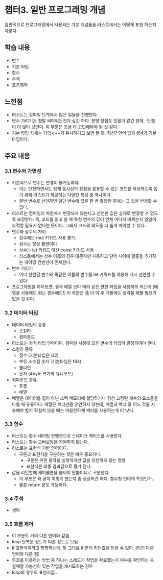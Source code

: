 # 챕터3. 일반 프로그래밍 개념

일반적으로 프로그래밍에서 사용되는 기본 개념들을 러스트에서는 어떻게 표현 하는지 다룬다.

## 학습 내용
- 변수
- 기본 타입
- 함수
- 주석
- 흐름제어

## 느낀점
- 러스트는 컴파일 단계에서 많은 일들을 진행한다.
- 변수 가리기는 정말 써야되는건가 싶긴 하다. 분명 장점도 있을거 같긴 한데.. 단점이 더 많아 보인다. 이 부분은 조금 더 고민해봐야 될 것 같다.
- 기본 타입 자체는 거의 c++가 유사하다고 보면 될 듯. 최신? 언어 답게 f64가 기본 타입이다.

## 주요 내용

### 3.1 변수와 가변성
- 기본적으로 변수는 변경이 불가능하다.
    - 이는 안전하면서도 쉽게 동시성의 장점을 활용할 수 있는 코드를 작성하도록 돕기 위해 러스트가 제공하는 다양한 특성 중 하나이다.
    - 불변 변수를 선언하면 일단 변수에 값을 한 번 할당한 후에는 그 값을 변경할 수 없다.
- 러스트는 컴파일러 차원에서 변경되지 않는다고 선언한 값은 실제로 변경할 수 없도록 보장한다. 즉, 코드를 읽고 쓸 때 특정 변수의 값이 언제 어디서 바뀌는지 일일이 추적할 필요가 없다는 뜻이다. 그래서 코드의 의도를 더 쉽게 파악할 수 있다.
- 변수와 상수의 차이
    - 상수에는 mut 키워드 사용 불가.
    - 상수는 항상 불변이다.
    - 상수는 let 키워드 대신 const 키워드 사용
    - 러스트에서는 상수 이름의 경우 대문자만 사용하고 단어 사이에 밑줄을 추가하는 네이밍 컨벤션이 존재한다.
- 변수 가리기
    - 이미 선언된 변수와 똑같은 이름의 변수를 let 키워드를 이용해 다시 선언할 수 있다.
- 프로그래밍을 하다보면, 결국 배열 보다 벡터 같은 편한 타입을 사용하게 되는데 (배열을 사용해도 되는 경우에도!) 이 부분은 좀 더 이 후 개발에도 생각을 해볼 필요가 있을 것 같다. 

### 3.2 데이터 타입
- 데이터 타입의 종류
    - 스칼라
    - 컴파운드
- 러스트는 정적 타입 언어이다. 컴파일 시점에 모든 변수의 타입이 결정되어야 한다.
- 스칼라 종류
    - 정수 (기본타입은 i32)
    - 부동 소수점 숫자 (기본타입은 f64)
    - 불리언
    - 문자 (4byte 크기의 유니코드)
- 컴파운드 종류
    - 튜플
    - 배열
- 배열은 데이터를 힙이 아닌 스택 메모리에 할당하거나 항상 고정된 개수의 요소들을 다룰 때 유용하다. 배열은 벡터만큼 유연하지 않는데, 배열과 벡터 중 어느 것을 사용해야 할지 확실치 않을 때는 마음편하게 벡터를 사용하는게 더 낫다.

### 3.3 함수
- 러스트는 함수 네이밍 컨벤션으로 스네이크 케이스를 사용한다.
- 러스트는 함수 오버로딩을 지원하지 않는다.
- 러스트는 표현식 기반 언어이다.
    - 구문과 표현식을 구분하는 것은 매우 중요하다.
        - 구문은 어떤 동작을 실행하지만 값을 리턴하지 않는 명령
        - 표현식은 최종 결과값으로 평가 된다.
- 값을 리턴할때 세미콜론을 붙이야 안붙이냐로 구분한다.
    - 이 부분은 왜 굳이 이렇게 했는지 좀 궁금하긴 하다. 함수형 언어의 특징인가..
    - 물론 return 문도 가능하다.

### 3.4 주석
- 생략

### 3.5 흐름 제어
- 이 부분도 거의 다른 언어와 같음
- loop 반복문 정도가 다른 정도로 보임
- if 표현식이라고 명명하는데, 말 그대로 if 문의 리턴값을 받을 수 있다. (이건 다른 언어와 다른 점)
- 루프를 이용하는 방법 중 하나는 스레드가 작업을 완료했는지 여부를 확인하는 등 실패할 가능성이 있는 작업을 재시도하는 경우
- loop의 경우도 표현식임..